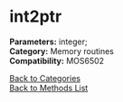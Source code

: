 # int2ptr

**Parameters:** integer;  
**Category:** Memory routines  
**Compatibility:** MOS6502  


[Back to Categories](../categories/memory_routines.md)  
[Back to Methods List](../../SUMMARY.md)
